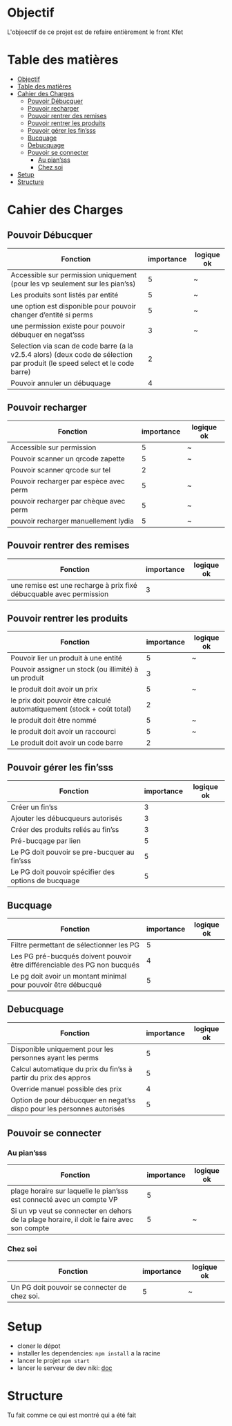 # Objectif
L'objeectif de ce projet est de refaire entièrement le front Kfet

# Table des matières
<!-- TOC -->
* [Objectif](#objectif)
* [Table des matières](#table-des-matires)
* [Cahier des Charges](#cahier-des-charges)
  * [Pouvoir Débucquer](#pouvoir-dbucquer)
  * [Pouvoir recharger](#pouvoir-recharger)
  * [Pouvoir rentrer des remises](#pouvoir-rentrer-des-remises)
  * [Pouvoir rentrer les produits](#pouvoir-rentrer-les-produits)
  * [Pouvoir gérer les fin’sss](#pouvoir-grer-les-finsss)
  * [Bucquage](#bucquage)
  * [Debucquage](#debucquage)
  * [Pouvoir se connecter](#pouvoir-se-connecter)
    * [Au pian’sss](#au-piansss)
    * [Chez soi](#chez-soi)
* [Setup](#setup)
* [Structure](#structure)
<!-- TOC -->

# Cahier des Charges
## Pouvoir Débucquer
| Fonction                                                                                                                    | importance | logique ok |
|-----------------------------------------------------------------------------------------------------------------------------|------------|------------|
| Accessible sur permission uniquement (pour les vp seulement sur les pian’ss)                                                |          5 | ~          |
| Les produits sont listés par entité                                                                                         |          5 | ~          |
| une option est disponible pour pouvoir changer d’entité si perms                                                            |          5 | ~          |
| une permission existe pour pouvoir débuquer en negat’sss                                                                    |          3 | ~          |
| Selection via scan de code barre (a la v2.5.4 alors) (deux code de sélection par produit (le speed select et le code barre) |          2 |            |
| Pouvoir annuler un débuquage                                                                                                |          4 |            |

## Pouvoir recharger
| Fonction                                | importance | logique ok |
|-----------------------------------------|------------|------------|
| Accessible sur permission               |          5 | ~          |
| Pouvoir scanner un qrcode zapette       |          5 | ~          |
| Pouvoir scanner qrcode sur tel          |          2 |            |
| Pouvoir recharger par espèce avec perm  |          5 | ~          |
| pouvoir recharger par chèque avec perm  |          5 | ~          |
| pouvoir recharger manuellement lydia    |          5 | ~          |

## Pouvoir rentrer des remises
| Fonction                                                            | importance | logique ok |
|---------------------------------------------------------------------|------------|------------|
| une remise est une recharge à prix fixé débucquable avec permission |          3 |            |


## Pouvoir rentrer les produits
| Fonction                                                                | importance | logique ok |
|-------------------------------------------------------------------------|------------|------------|
| Pouvoir lier un produit à une entité                                    |          5 | ~          |
| Pouvoir assigner un stock (ou illimité) à un produit                    |          3 |            |
| le produit doit avoir un prix                                           |          5 | ~          |
| le prix doit pouvoir être calculé automatiquement (stock + coût total)  |          2 |            |
| le produit doit être nommé                                              |          5 | ~          |
| le produit doit avoir un raccourci                                      |          5 | ~          |
| Le produit doit avoir un code barre                                     |          2 |            |


## Pouvoir gérer les fin’sss
| Fonction                                             | importance | logique ok |
|------------------------------------------------------|------------|------------|
| Créer un fin’ss                                      |          3 |            |
| Ajouter les débucqueurs autorisés                    |          3 |            |
| Créer des produits reliés au fin’ss                  |          3 |            |
| Pré-bucqage par lien                                 |          5 |            |
| Le PG doit pouvoir se pre-bucquer au fin’sss         |          5 |            |
| Le PG doit pouvoir spécifier des options de bucquage |          5 |            |

## Bucquage
| Fonction                                                                   | importance | logique ok |
|----------------------------------------------------------------------------|------------|------------|
| Filtre permettant de sélectionner les PG                                   |          5 |            |
| Les PG pré-bucqués doivent pouvoir être différenciable des PG non bucqués  |          4 |            |
| Le pg doit avoir un montant minimal pour pouvoir être débucqué             |          5 |            |

## Debucquage
| Fonction                                                                 | importance | logique ok |
|--------------------------------------------------------------------------|------------|------------|
| Disponible uniquement pour les personnes ayant les perms                 |          5 |            |
| Calcul automatique du prix du fin’ss à partir du prix des appros         |          5 |            |
| Override manuel possible des prix                                        |          4 |            |
| Option de pour débucquer en negat’ss dispo pour les personnes autorisés  |          5 |            |

## Pouvoir se connecter

### Au pian’sss
| Fonction                                                                                                 | importance | logique ok |
|----------------------------------------------------------------------------------------------------------|------------|------------|
| plage horaire sur laquelle le pian’sss est connecté avec un compte VP                                    |          5 |            |
| Si un vp veut se connecter en dehors de la plage horaire, il doit le faire avec son compte               |          5 | ~          |

### Chez soi
| Fonction                                                                                                 | importance | logique ok |
|----------------------------------------------------------------------------------------------------------|------------|------------|
| Un PG doit pouvoir se connecter de chez soi.                                                             |          5 | ~          |

# Setup
- cloner le dépot
- installer les dependencies: `npm install` a la racine
- lancer le projet `npm start`
- lancer le serveur de dev niki: [doc](https://github.com/REZAL-AM-KIN/niki-s)

# Structure
Tu fait comme ce qui est montré qui a été fait